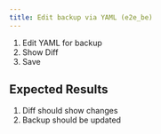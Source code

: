 ```yaml
---
title: Edit backup via YAML (e2e_be)
---
```

1. Edit YAML for backup
1. Show Diff
1. Save

## Expected Results
1. Diff should show changes
1. Backup should be updated
